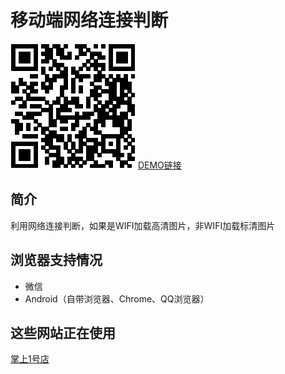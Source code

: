 # 移动端网络连接判断

![扫一扫](code.png)
[DEMO链接](http://ximan.github.io/network/)

## 简介

利用网络连接判断，如果是WIFI加载高清图片，非WIFI加载标清图片

## 浏览器支持情况

* 微信
* Android（自带浏览器、Chrome、QQ浏览器）

## 这些网站正在使用

[掌上1号店](http://m.yhd.com/)